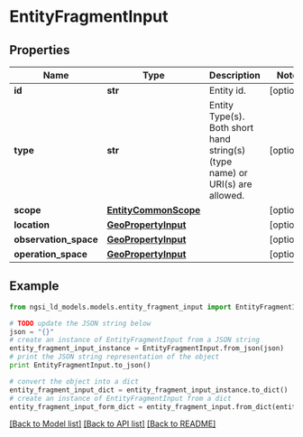 # EntityFragmentInput


## Properties
Name | Type | Description | Notes
------------ | ------------- | ------------- | -------------
**id** | **str** | Entity id.  | [optional] 
**type** | **str** | Entity Type(s). Both short hand string(s) (type name) or URI(s) are allowed.  | [optional] 
**scope** | [**EntityCommonScope**](EntityCommonScope.md) |  | [optional] 
**location** | [**GeoPropertyInput**](GeoPropertyInput.md) |  | [optional] 
**observation_space** | [**GeoPropertyInput**](GeoPropertyInput.md) |  | [optional] 
**operation_space** | [**GeoPropertyInput**](GeoPropertyInput.md) |  | [optional] 

## Example

```python
from ngsi_ld_models.models.entity_fragment_input import EntityFragmentInput

# TODO update the JSON string below
json = "{}"
# create an instance of EntityFragmentInput from a JSON string
entity_fragment_input_instance = EntityFragmentInput.from_json(json)
# print the JSON string representation of the object
print EntityFragmentInput.to_json()

# convert the object into a dict
entity_fragment_input_dict = entity_fragment_input_instance.to_dict()
# create an instance of EntityFragmentInput from a dict
entity_fragment_input_form_dict = entity_fragment_input.from_dict(entity_fragment_input_dict)
```
[[Back to Model list]](../README.md#documentation-for-models) [[Back to API list]](../README.md#documentation-for-api-endpoints) [[Back to README]](../README.md)


